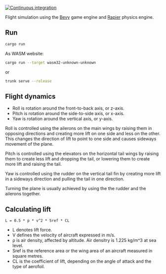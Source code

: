 [![Continuous integration](https://github.com/andoco/flight-sim-bevy-rust/actions/workflows/continuous_integration.yml/badge.svg)](https://github.com/andoco/flight-sim-bevy-rust/actions/workflows/continuous_integration.yml)

Flight simulation using the [Bevy](https://bevyengine.org/) game engine and [Rapier](https://rapier.rs/) physics engine.

## Run

```sh
cargo run
```

As WASM website:

```sh
cargo run --target wasm32-unknown-unknown
```

or

```sh
trunk serve --release
```

## Flight dynamics

- Roll is rotation around the front-to-back axis, or z-axis.
- Pitch is rotation around the side-to-side axis, or x-axis.
- Yaw is rotation around the vertical axis, or y-axis.

Roll is controlled using the ailerons on the main wings by raising them in opposing directions and creating more lift on one side and less on the other. This changes the direction of lift to point to one side and causes sideways movement of the plane.

Pitch is controlled using the elevators on the horizontal tail wings by raising them to create less lift and dropping the tail, or lowering them to create more lift and raising the tail.

Yaw is controlled using the rudder on the vertical tail fin by creating more lift in a sideways direction and pulling the tail in one direction.

Turning the plane is usually achieved by using the the rudder and the ailerons together.

## Calculating lift

`L = 0.5 * p * v^2 * Sref * CL`

- L denotes lift force.
- V defines the velocity of aircraft expressed in m/s.
- ρ is air density, affected by altitude. Air densitry is 1.225 kg/m^3 at sea level.
- Sref is the reference area or the wing area of an aircraft measured in square metres.
- CL is the coefficient of lift, depending on the angle of attack and the type of aerofoil.

